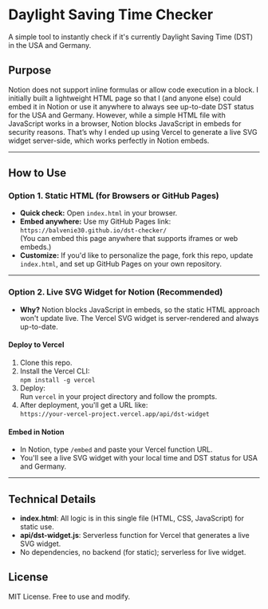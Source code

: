 # Daylight Saving Time Checker

A simple tool to instantly check if it's currently Daylight Saving Time (DST) in the USA and Germany.

## Purpose

Notion does not support inline formulas or allow code execution in a block. I initially built a lightweight HTML page so that I (and anyone else) could embed it in Notion or use it anywhere to always see up-to-date DST status for the USA and Germany. However, while a simple HTML file with JavaScript works in a browser, Notion blocks JavaScript in embeds for security reasons. That’s why I ended up using Vercel to generate a live SVG widget server-side, which works perfectly in Notion embeds.

---

## How to Use

### Option 1. Static HTML (for Browsers or GitHub Pages)

- **Quick check:**  Open `index.html` in your browser.
- **Embed anywhere:**  Use my GitHub Pages link:  
  `https://balvenie30.github.io/dst-checker/`  
  (You can embed this page anywhere that supports iframes or web embeds.)
- **Customize:**  If you'd like to personalize the page, fork this repo, update `index.html`, and set up GitHub Pages on your own repository.

---

### Option 2. Live SVG Widget for Notion (Recommended)

- **Why?**  Notion blocks JavaScript in embeds, so the static HTML approach won't update live. The Vercel SVG widget is server-rendered and always up-to-date.

#### Deploy to Vercel

1. Clone this repo.
2. Install the Vercel CLI:  
   `npm install -g vercel`
3. Deploy:  
   Run `vercel` in your project directory and follow the prompts.
4. After deployment, you'll get a URL like:  
   `https://your-vercel-project.vercel.app/api/dst-widget`

#### Embed in Notion

- In Notion, type `/embed` and paste your Vercel function URL.
- You'll see a live SVG widget with your local time and DST status for USA and Germany.

---

## Technical Details
- **index.html**: All logic is in this single file (HTML, CSS, JavaScript) for static use.
- **api/dst-widget.js**: Serverless function for Vercel that generates a live SVG widget.
- No dependencies, no backend (for static); serverless for live widget.

## License
MIT License. Free to use and modify.
